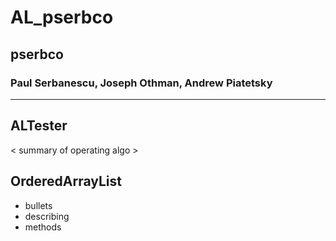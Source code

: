 # AL_pserbco
## pserbco
### Paul Serbanescu, Joseph Othman, Andrew Piatetsky
---

## ALTester
< summary of operating algo >

## OrderedArrayList
* bullets
* describing
* methods
